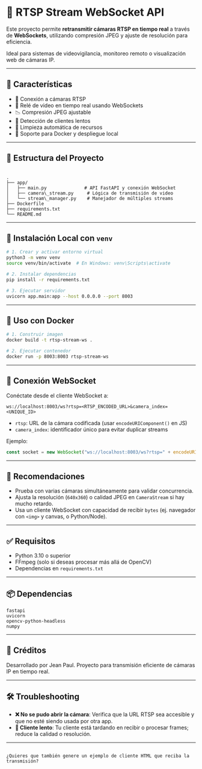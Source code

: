 
# 📡 RTSP Stream WebSocket API

Este proyecto permite **retransmitir cámaras RTSP en tiempo real** a través de **WebSockets**, utilizando compresión JPEG y ajuste de resolución para eficiencia.

Ideal para sistemas de videovigilancia, monitoreo remoto o visualización web de cámaras IP.

---

## 🚀 Características

- 🎥 Conexión a cámaras RTSP
- 🔁 Relé de video en tiempo real usando WebSockets
- 📉 Compresión JPEG ajustable
- 🧠 Detección de clientes lentos
- 🧼 Limpieza automática de recursos
- 🐳 Soporte para Docker y despliegue local

---

## 📁 Estructura del Proyecto

```

.
├── app/
│   ├── main.py              # API FastAPI y conexión WebSocket
│   ├── camera\_stream.py     # Lógica de transmisión de video
│   └── stream\_manager.py    # Manejador de múltiples streams
├── Dockerfile
├── requirements.txt
└── README.md

````

---

## 🐍 Instalación Local con `venv`

```bash
# 1. Crear y activar entorno virtual
python3 -m venv venv
source venv/bin/activate  # En Windows: venv\Scripts\activate

# 2. Instalar dependencias
pip install -r requirements.txt

# 3. Ejecutar servidor
uvicorn app.main:app --host 0.0.0.0 --port 8003
````

---

## 🐳 Uso con Docker

```bash
# 1. Construir imagen
docker build -t rtsp-stream-ws .

# 2. Ejecutar contenedor
docker run -p 8003:8003 rtsp-stream-ws
```

---

## 🔌 Conexión WebSocket

Conéctate desde el cliente WebSocket a:

```
ws://localhost:8003/ws?rtsp=<RTSP_ENCODED_URL>&camera_index=<UNIQUE_ID>
```

* `rtsp`: URL de la cámara codificada (usar `encodeURIComponent()` en JS)
* `camera_index`: identificador único para evitar duplicar streams

Ejemplo:

```js
const socket = new WebSocket("ws://localhost:8003/ws?rtsp=" + encodeURIComponent("rtsp://192.168.1.100:554/stream1") + "&camera_index=cam1")
```

---

## 🧪 Recomendaciones

* Prueba con varias cámaras simultáneamente para validar concurrencia.
* Ajusta la resolución (`640x360`) o calidad JPEG en `CameraStream` si hay mucho retardo.
* Usa un cliente WebSocket con capacidad de recibir `bytes` (ej. navegador con `<img>` y canvas, o Python/Node).

---

## ✅ Requisitos

* Python 3.10 o superior
* FFmpeg (solo si deseas procesar más allá de OpenCV)
* Dependencias en `requirements.txt`

---

## 📦 Dependencias

```text
fastapi
uvicorn
opencv-python-headless
numpy
```

---

## 🧠 Créditos

Desarrollado por Jean Paul. Proyecto para transmisión eficiente de cámaras IP en tiempo real.

---

## 🛠️ Troubleshooting

* **❌ No se pudo abrir la cámara**: Verifica que la URL RTSP sea accesible y que no esté siendo usada por otra app.
* **🐢 Cliente lento**: Tu cliente está tardando en recibir o procesar frames; reduce la calidad o resolución.

---

```

¿Quieres que también genere un ejemplo de cliente HTML que reciba la transmisión?
```
